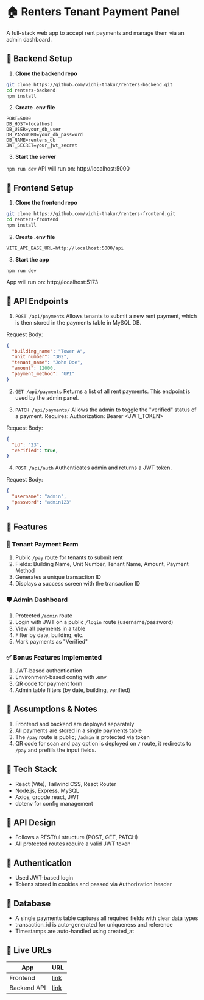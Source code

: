 # 🏠 Renters Tenant Payment Panel

A full-stack web app to accept rent payments and manage them via an admin dashboard.


## 📁 Backend Setup

1. **Clone the backend repo**

```bash
git clone https://github.com/vidhi-thakur/renters-backend.git
cd renters-backend
npm install
```

2. **Create .env file**
   
```
PORT=5000
DB_HOST=localhost
DB_USER=your_db_user
DB_PASSWORD=your_db_password
DB_NAME=renters_db
JWT_SECRET=your_jwt_secret
```

3. **Start the server**
   
```npm run dev```
API will run on: http://localhost:5000



## 📁 Frontend Setup

1. **Clone the frontend repo**

```bash
git clone https://github.com/vidhi-thakur/renters-frontend.git
cd renters-frontend
npm install
```

2. **Create .env file**
   
```
VITE_API_BASE_URL=http://localhost:5000/api
```

3. **Start the app**

```
npm run dev
```
App will run on: http://localhost:5173



## 📡 API Endpoints

1. `POST /api/payments`
Allows tenants to submit a new rent payment, which is then stored in the payments table in MySQL DB.

Request Body:
```json
{
  "building_name": "Tower A",
  "unit_number": "302",
  "tenant_name": "John Doe",
  "amount": 12000,
  "payment_method": "UPI"
}
```

2. `GET /api/payments`
Returns a list of all rent payments. This endpoint is used by the admin panel.


3. `PATCH /api/payments/`
Allows the admin to toggle the "verified" status of a payment.
Requires: Authorization: Bearer <JWT_TOKEN>

Request Body:
```json
{
  "id": "23",
  "verified": true,
}
```

4. `POST /api/auth`
Authenticates admin and returns a JWT token.

Request Body:
```json
{
  "username": "admin",
  "password": "admin123"
}
```

## 🎯 Features

### 💸 Tenant Payment Form
1. Public `/pay` route for tenants to submit rent
2. Fields: Building Name, Unit Number, Tenant Name, Amount, Payment Method
3. Generates a unique transaction ID
4. Displays a success screen with the transaction ID

### 🛡 Admin Dashboard
1. Protected `/admin` route
2. Login with JWT on a public `/login` route (username/password)
3. View all payments in a table
4. Filter by date, building, etc.
5. Mark payments as "Verified"

### ✅ Bonus Features Implemented
1. JWT-based authentication
2. Environment-based config with .env
3. QR code for payment form
5. Admin table filters (by date, building, verified)

## 🚧 Assumptions & Notes
1. Frontend and backend are deployed separately
2. All payments are stored in a single payments table
3. The `/pay` route is public; `/admin` is protected via token
4. QR code for scan and pay option is deployed on `/` route, it redirects to `/pay` and prefills the input fields.


## 🧱 Tech Stack

- React (Vite), Tailwind CSS, React Router
- Node.js, Express, MySQL
- Axios, qrcode.react, JWT
- dotenv for config management

## 🔹 API Design

- Follows a RESTful structure (POST, GET, PATCH)
- All protected routes require a valid JWT token

## 🔹 Authentication

- Used JWT-based login 
- Tokens stored in cookies and passed via Authorization header

## 🔹 Database

- A single payments table captures all required fields with clear data types
- transaction_id is auto-generated for uniqueness and reference
- Timestamps are auto-handled using created_at

## 🔗 Live URLs

| App        | URL                                 |
|------------|--------------------------------------|
| Frontend   | [link](https://renters-frontend.vercel.app/pay)     |
| Backend API | [link](https://renters-backend.onrender.com/api/payments)    |


